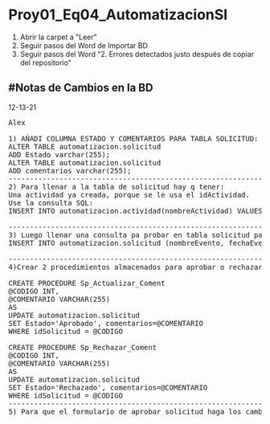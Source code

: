 # Proy01_Eq04_AutomatizacionSI
1. Abrir la carpet a "Leer"
2. Seguir pasos del Word de Importar BD 
3. Seguir pasos del Word "2. Errores detectados justo después de copiar del repositorio"

#Notas de Cambios en la BD
----------------------------------------------------------------------------------------------------------------------------------------------------------------
12-13-21
<pre>Alex 

1) AÑADI COLUMNA ESTADO Y COMENTARIOS PARA TABLA SOLICITUD:
ALTER TABLE automatizacion.solicitud
ADD Estado varchar(255);
ALTER TABLE automatizacion.solicitud
ADD comentarios varchar(255);
----------------------------------------------------------------------------------------------------------------------------------------------------------------
2) Para llenar a la tabla de solicitud hay q tener:
Una actividad ya creada, porque se le usa el idActividad.
Use la consulta SQL:
INSERT INTO automatizacion.actividad(nombreActividad) VALUES('Evento de temporada');

----------------------------------------------------------------------------------------------------------------------------------------------------------------
3) Luego llenar una consulta pa probar en tabla solicitud para probar SQL:
INSERT INTO automatizacion.solicitud (nombreEvento, fechaEvento, horaInicio, horaFinal, observacion, idLugar, idFacultad, idActividad, idUsuario, Estado ) VALUES ( 'Evento 2', '12-12-21', '2:00 pm', '3:00 pm', 'juegos todo el dia ', '1', '1', '1', '1', 'Pendiente');
 
----------------------------------------------------------------------------------------------------------------------------------------------------------------
4)Crear 2 procedimientos almacenados para aprobar o rechazar el evento:

CREATE PROCEDURE Sp_Actualizar_Coment
@CODIGO INT,
@COMENTARIO VARCHAR(255)
AS 
UPDATE automatizacion.solicitud 
SET Estado='Aprobado', comentarios=@COMENTARIO
WHERE idSolicitud = @CODIGO

CREATE PROCEDURE Sp_Rechazar_Coment
@CODIGO INT,
@COMENTARIO VARCHAR(255)
AS 
UPDATE automatizacion.solicitud 
SET Estado='Rechazado', comentarios=@COMENTARIO
WHERE idSolicitud = @CODIGO
----------------------------------------------------------------------------------------------------------------------------------------------------------------
5) Para que el formulario de aprobar solicitud haga los cambios, Abran su SQL server y la primera fila del QUERY SQL [select * from automatizacion.solicitud] debe ser un id=4. No pude resetearle el contador denuevo a 1 asi q forze el codigo en Visual basic para q identifique el id 4 como el primero de la lista del datagridview. 
